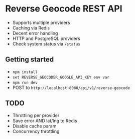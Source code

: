 # Reverse Geocode REST API

* Supports multiple providers
* Caching via Redis
* Decent error handling
* HTTP and PostgreSQL providers
* Check system status via `/status`

## Getting started

* `npm install`
* `set REVERSE_GEOCODER_GOOGLE_API_KEY env var`
* `npm run dev`
* POST to `http://localhost:8080/api/v1/reverse-geocode`

## TODO

* Throttling per provider
* Save error AND lat/lng to Redis
* Disable cache param
* Concurrency throttling
